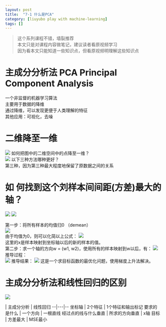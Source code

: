 ```yaml
---
layout: post
title:  "7-1 什么是PCA"
category: [liuyubo play with machine-learning]
tags: []
---
```


> 这个系列课程不错，墙裂推荐  
> 本文只是对课程内容做笔记，建议读者看原视频学习  
> 因为看本文只能知道一些知识点，但看原视频明理解这些知识点  

# 主成分分析法 PCA Principal Component Analysis

一个非监督的机器学习算法  
主要用于数据的降维  
通过降维，可以发现更便于人类理解的特征  
其他应用：可视化，去噪

<!-- more -->

# 二维降至一维

![](http://windmissing.github.io/images/2019/88.png)
如何把图中的二维空间中的点降至一维？  
![](http://windmissing.github.io/images/2019/89.png)
以下三种方法哪种更好？  
第三种，因为第三种最大程度地保留了原数据之间的关系  

# 如 何找到这个刘样本间间距(方差)最大的轴？  

![](http://windmissing.github.io/images/2019/90.png)
![](http://windmissing.github.io/images/2019/91.png)

第一步：将所有样本的均值归0 （demean）  
![](http://windmissing.github.io/images/2019/92.png)   
由于均值为0，则可以化简以上公式：
![](http://windmissing.github.io/images/2019/93.png)  
这里的x是样本映射到坐标轴以后的新的样本的值。  
第二步：求一个轴的方向w = (w1, w2)，使用所有的样本映射到w以后，有：
![](http://windmissing.github.io/images/2019/94.png)  
推导过程：  
![](http://windmissing.github.io/images/2019/95.png)
推导结果：
![](http://windmissing.github.io/images/2019/96.png)
这是一个求目标函数的最优化问题，使用梯度上升法解决。  

# 主成分分析法和线性回归的区别  
![](http://windmissing.github.io/images/2019/97.png)

  | 主成分分析  | 线性回归
--|---|--
坐标轴  | 2个特征  | 1个特征和输出标记
要求的是什么  | 一个方向  | 一根直线
经过点的线与什么垂直  | 所求的方向垂直  |  x轴
目标  | 方差最大  | MSE最小
